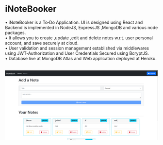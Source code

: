 # iNoteBooker

• iNoteBooker is a To‑Do Application. UI is designed using React and Backend is implemented in NodeJS, ExpressJS ,MongoDB
and various node packages.<br>
• It allows you to create ,update ,edit and delete notes w.r.t. user personal account, and save securely at cloud.<br>
• User validation and session management established via middlewares using JWT‑Authorization and User Credentials Secured
using BcryptJS.<br>
• Database live at MongoDB Atlas and Web application deployed at Heroku.<br><br>

<img src="./inotebook.png">
